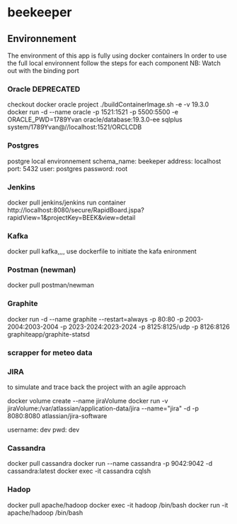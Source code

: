 # beekeeper

## Environnement
The environment of this app is fully using docker containers
In order to use the full local environnent follow the steps for each component
NB: Watch out with the binding port
### Oracle DEPRECATED
checkout docker oracle project
./buildContainerImage.sh -e -v 19.3.0
docker run -d --name oracle -p 1521:1521 -p 5500:5500 -e ORACLE_PWD=1789Yvan oracle/database:19.3.0-ee
sqlplus system/1789Yvan@//localhost:1521/ORCLCDB

### Postgres
postgre local environnement
schema_name: beekeper
address: localhost
port: 5432
user: postgres 
password: root

### Jenkins
docker pull jenkins/jenkins
run container
http://localhost:8080/secure/RapidBoard.jspa?rapidView=1&projectKey=BEEK&view=detail

### Kafka
docker pull kafka,,,,
use dockerfile to initiate the kafa enironment

### Postman (newman)
docker pull postman/newman

### Graphite 
docker run -d --name graphite --restart=always -p 80:80 -p 2003-2004:2003-2004 -p 2023-2024:2023-2024 -p 8125:8125/udp -p 8126:8126 graphiteapp/graphite-statsd

### scrapper for  meteo data

### JIRA
to simulate and trace back the project with an agile approach

docker volume create --name jiraVolume
docker run -v jiraVolume:/var/atlassian/application-data/jira --name="jira" -d -p 8080:8080 atlassian/jira-software

username: dev
pwd: dev

### Cassandra
docker pull cassandra
docker run --name cassandra -p 9042:9042 -d cassandra:latest
docker exec -it cassandra cqlsh

### Hadop
docker pull apache/hadoop
docker exec -it hadoop /bin/bash
docker run -it apache/hadoop /bin/bash